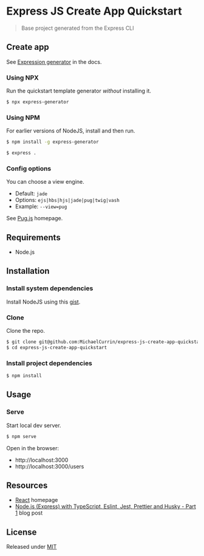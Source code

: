 # Express JS Create App Quickstart
> Base project generated from the Express CLI


## Create app

See [Expression generator](https://expressjs.com/en/starter/generator.html) in the docs.


### Using NPX

Run the quickstart template generator _without_ installing it.

```sh
$ npx express-generator
```

### Using NPM

For earlier versions of NodeJS, install and then run.

```sh
$ npm install -g express-generator
```

```sh
$ express .
```

### Config options

You can choose a view engine.

- Default: `jade`
- Options: `ejs|hbs|hjs|jade|pug|twig|vash`
- Example: `--view=pug`

See [Pug.js](https://pugjs.org/) homepage.


## Requirements

- Node.js


## Installation

### Install system dependencies

Install NodeJS using this [gist](https://gist.github.com/MichaelCurrin/aa1fc56419a355972b96bce23f3bccba).

### Clone

Clone the repo.

```sh
$ git clone git@github.com:MichaelCurrin/express-js-create-app-quickstart.git
$ cd express-js-create-app-quickstart
```

### Install project dependencies

```sh
$ npm install
```


## Usage

### Serve

Start local dev server.

```sh
$ npm serve
```

Open in the browser:

- http://localhost:3000
- http://localhost:3000/users


## Resources

- [React](https://reactjs.org/) homepage
- [Node.js (Express) with TypeScript, Eslint, Jest, Prettier and Husky - Part 1](https://dev.to/ornio/node-js-express-with-typescript-eslint-jest-prettier-and-husky-part-1-1lin) blog post


## License

Released under [MIT](/LICENSE)
